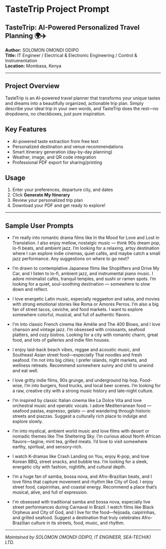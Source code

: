 # TasteTrip Project Prompt

## TasteTrip: AI-Powered Personalized Travel Planning 🌍✈️

**Author:** SOLOMON OMONDI ODIPO  
**Title:** IT Engineer / Electrical & Electronic Engineering / Control & Instrumentation  
**Location:** Mombasa, Kenya  

---

## Project Overview
TasteTrip is an AI-powered travel planner that transforms your unique tastes and dreams into a beautifully organized, actionable trip plan. Simply describe your ideal trip in your own words, and TasteTrip does the rest—no dropdowns, no checkboxes, just pure inspiration.

## Key Features
- AI-powered taste extraction from free text
- Personalized destination and venue recommendations
- Smart itinerary generation (day-by-day planning)
- Weather, image, and QR code integration
- Professional PDF export for sharing/printing

## Usage
1. Enter your preferences, departure city, and dates
2. Click **Generate My Itinerary**
3. Review your personalized trip plan
4. Download your PDF and get ready to explore!

---

## Sample User Prompts

- I'm really into romantic drama films like In the Mood for Love and Lost in Translation. I also enjoy mellow, nostalgic music — think 90s dream pop, lo-fi beats, and ambient jazz. I’m looking for a relaxing, artsy destination where I can explore indie cinemas, quiet cafés, and maybe catch a small jazz performance. Any suggestions on where to go next?

- I’m drawn to contemplative Japanese films like Shoplifters and Drive My Car, and I listen to lo-fi, ambient jazz, and instrumental piano music. I adore minimalist cafés, tranquil temples, and sushi or ramen spots. I’m looking for a quiet, soul-soothing destination — somewhere to slow down and reflect.

- I love energetic Latin music, especially reggaeton and salsa, and movies with strong emotional stories like Roma or Amores Perros. I’m also a big fan of street tacos, ceviche, and food markets. I want to explore somewhere colorful, musical, and full of authentic flavors.

- I'm into classic French cinema like Amélie and The 400 Blows, and I love chanson and vintage jazz. I’m obsessed with croissants, seafood platters, and cozy bistros. Looking for a city with romantic charm, great food, and lots of galleries and indie film houses.

- I enjoy laid-back beach vibes, reggae and acoustic music, and Southeast Asian street food—especially Thai noodles and fresh seafood. I’m not into big cities; I prefer islands, night markets, and wellness retreats. Recommend somewhere sunny and chill to unwind and eat well.

- I love gritty indie films, 90s grunge, and underground hip hop. Food-wise, I’m into burgers, food trucks, and local beer scenes. I’m looking for a raw, creative city with a strong music history and late-night culture.

- I’m inspired by classic Italian cinema like La Dolce Vita and love orchestral music and operatic vocals. I adore Mediterranean food — seafood pastas, espresso, gelato — and wandering through historic streets and piazzas. Suggest a culturally rich place to indulge and explore slowly.

- I’m into mystical, ambient world music and love films with desert or nomadic themes like The Sheltering Sky. I’m curious about North African flavors—tagine, mint tea, grilled meats. I’d love to visit somewhere earthy, spiritual, and sensory-rich.

- I watch K-dramas like Crash Landing on You, enjoy K-pop, and love Korean BBQ, street snacks, and bubble tea. I’m looking for a sleek, energetic city with fashion, nightlife, and cultural depth.

- I’m a huge fan of samba, bossa nova, and Afro-Brazilian beats, and I love films that capture movement and rhythm like City of God. I enjoy street food, caipirinhas, and coastal energy. Recommend a place that’s musical, alive, and full of expression.

- I'm obsessed with traditional samba and bossa nova, especially live street performances during Carnaval in Brazil. I watch films like Black Orpheus and City of God, and I live for the food—feijoada, caipirinhas, and grilled seafood. Suggest a destination that truly celebrates Afro-Brazilian culture in its streets, food, music, and rhythm.

---

*Maintained by SOLOMON OMONDI ODIPO, IT ENGINEER, SEA-TECH(K) LTD.*
